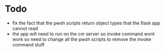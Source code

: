 # Todo
* fix the fact that the pwsh scripts return object types that the flask app cannot read
* the app will need to run on the cm server so invoke command wont work so need to change all the pwsh scripts to remove the invoke command stuff